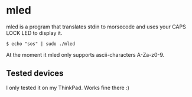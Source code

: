mled
====

mled is a program that translates stdin to morsecode and uses your CAPS
LOCK LED to display it.

    $ echo "sos" | sudo ./mled

At the moment it mled only supports ascii-characters A-Za-z0-9.

Tested devices
--------------
I only tested it on my ThinkPad. Works fine there :)
